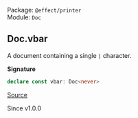 Package: `@effect/printer`<br />
Module: `Doc`<br />

## Doc.vbar

A document containing a single `|` character.

**Signature**

```ts
declare const vbar: Doc<never>
```

[Source](https://github.com/Effect-TS/effect/tree/main/packages/printer/src/Doc.ts#L855)

Since v1.0.0